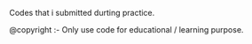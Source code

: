 Codes that i submitted durting practice.

@copyright :- Only use code for educational / learning  purpose.
